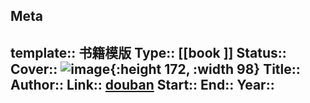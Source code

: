 ## Meta
template:: 书籍模版
Type:: [\[book ]]
Status:: 
Cover:: ![image]( ){:height 172, :width 98}
Title::
Author::
Link:: [douban]( )
Start::
End::
Year::
-